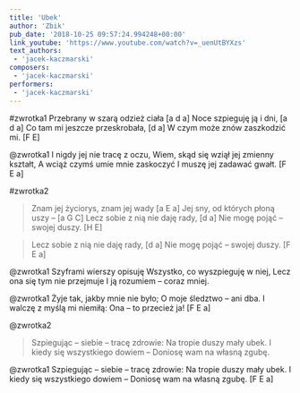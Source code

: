 ```yaml
---
title: 'Ubek'
author: 'Zbik'
pub_date: '2018-10-25 09:57:24.994248+00:00'
link_youtube: 'https://www.youtube.com/watch?v=_uenUtBYXzs'
text_authors:
 - 'jacek-kaczmarski'
composers:
 - 'jacek-kaczmarski'
performers:
 - 'jacek-kaczmarski'
---
```


#zwrotka1
Przebrany w szarą odzież ciała [a d a]
Noce szpieguję ją i dni, [a d a]
Co tam mi jeszcze przeskrobała, [d a]
W czym może znów zaszkodzić mi. [F E]

@zwrotka1
I nigdy jej nie tracę z oczu,
Wiem, skąd się wziął jej zmienny kształt,
A wciąż czymś umie mnie zaskoczyć
I muszę jej zadawać gwałt. [F E a]

#zwrotka2
>Znam jej życiorys, znam jej wady [a E a]
>Jej sny, od których płoną uszy – [a G C]
>Lecz sobie z nią nie daję rady, [d a]
>Nie mogę pojąć – swojej duszy. [H E]

>Lecz sobie z nią nie daję rady, [d a]
>Nie mogę pojąć – swojej duszy. [F E a]

@zwrotka1
Szyframi wierszy opisuję
Wszystko, co wyszpieguję w niej,
Lecz ona się tym nie przejmuje
I ją rozumiem – coraz mniej.

@zwrotka1
Żyje tak, jakby mnie nie było;
O moje śledztwo – ani dba.
I walczę z myślą mi niemiłą:
Ona – to przecież ja! [F E a]

@zwrotka2
>Szpiegując – siebie – tracę zdrowie:
>Na tropie duszy mały ubek.
>I kiedy się wszystkiego dowiem –
>Doniosę wam na własną zgubę.

@zwrotka1
Szpiegując – siebie – tracę zdrowie:
Na tropie duszy mały ubek.
I kiedy się wszystkiego dowiem –
Doniosę wam na własną zgubę. [F E a]
